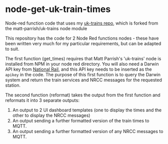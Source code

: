 # node-get-uk-train-times
Node-red function code that uses my [uk-trains repo](https://github.com/adamadavidson/uk-trains), which is forked from the matt-parrish/uk-trains node module

This repository has the code for 2 Node Red functions nodes - these have been written very much for my particular requirements, but can be adapted to suit.

The first function (get_times) requires that Matt Parrish's 'uk-trains' node is installed from NPM in your node red directory. You will also need a Darwin API key from [National Rail](http://www.nationalrail.co.uk/100296.aspx), and this API key needs to be inserted as the `apikey` in the code.
The purpose of this first function is to query the Darwin system and return the train services and NRCC messages for the requested station.

The second function (reformat) takes the output from the first function and reformats it into 3 separate outputs:
1. An output to 2 UI dashboard templates (one to display the times and the other to display the NRCC messages)
1. An output sending a further formatted version of the train times to MQTT.
1. An output sending a further formatted version of any NRCC messages to MQTT.
